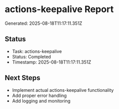 # actions-keepalive Report

Generated: 2025-08-18T11:17:11.351Z

## Status
- Task: actions-keepalive
- Status: Completed
- Timestamp: 2025-08-18T11:17:11.351Z

## Next Steps
- Implement actual actions-keepalive functionality
- Add proper error handling
- Add logging and monitoring
